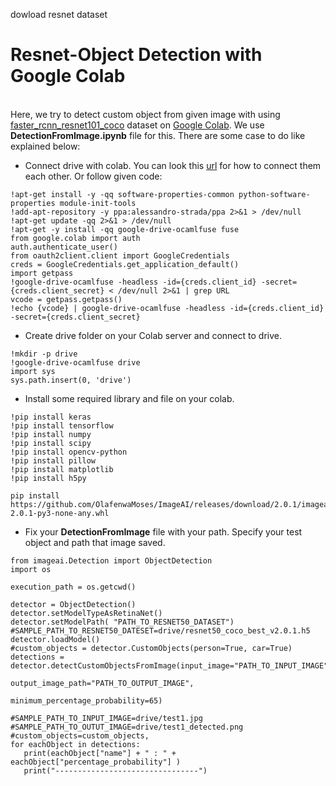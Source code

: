 dowload resnet dataset

# Resnet-Object Detection with Google Colab
  <br>Here, we try to detect custom object from given image with using [faster_rcnn_resnet101_coco](https://github.com/tensorflow/models/blob/master/research/object_detection/g3doc/detection_model_zoo.md) dataset on [Google Colab](https://colab.research.google.com/notebooks/welcome.ipynb#recent=true). We use **DetectionFromImage.ipynb** file for this. There are some case to do like explained below:
  - Connect drive with colab. You can look this [url](https://medium.com/deep-learning-turkiye/google-colab-ile-ücretsiz-gpu-kullanımı-30fdb7dd822e) for how to connect them each other. Or follow given code:
  ```
!apt-get install -y -qq software-properties-common python-software-properties module-init-tools
!add-apt-repository -y ppa:alessandro-strada/ppa 2>&1 > /dev/null
!apt-get update -qq 2>&1 > /dev/null
!apt-get -y install -qq google-drive-ocamlfuse fuse
from google.colab import auth
auth.authenticate_user()
from oauth2client.client import GoogleCredentials
creds = GoogleCredentials.get_application_default()
import getpass
!google-drive-ocamlfuse -headless -id={creds.client_id} -secret={creds.client_secret} < /dev/null 2>&1 | grep URL
vcode = getpass.getpass()
!echo {vcode} | google-drive-ocamlfuse -headless -id={creds.client_id} -secret={creds.client_secret}
  ```
  - Create drive folder on your Colab server and connect to drive.
  ```
!mkdir -p drive
!google-drive-ocamlfuse drive
import sys
sys.path.insert(0, 'drive')
```
  - Install some required library and file on your colab. 
  ```
!pip install keras
!pip install tensorflow
!pip install numpy
!pip install scipy
!pip install opencv-python
!pip install pillow
!pip install matplotlib
!pip install h5py
```
``` 
pip install https://github.com/OlafenwaMoses/ImageAI/releases/download/2.0.1/imageai-2.0.1-py3-none-any.whl
```
  - Fix your **DetectionFromImage** file with your path. Specify your test object and path that image saved.
```
from imageai.Detection import ObjectDetection
import os

execution_path = os.getcwd()

detector = ObjectDetection()
detector.setModelTypeAsRetinaNet()
detector.setModelPath( "PATH_TO_RESNET50_DATASET")
#SAMPLE_PATH_TO_RESNET50_DATESET=drive/resnet50_coco_best_v2.0.1.h5
detector.loadModel()
#custom_objects = detector.CustomObjects(person=True, car=True)
detections = detector.detectCustomObjectsFromImage(input_image="PATH_TO_INPUT_IMAGE",
                                                   output_image_path="PATH_TO_OUTPUT_IMAGE", 
                                                   minimum_percentage_probability=65)

#SAMPLE_PATH_TO_INPUT_IMAGE=drive/test1.jpg
#SAMPLE_PATH_TO_OUTUT_IMAGE=drive/test1_detected.png
#custom_objects=custom_objects,
for eachObject in detections:
   print(eachObject["name"] + " : " + eachObject["percentage_probability"] )
   print("--------------------------------")
```

